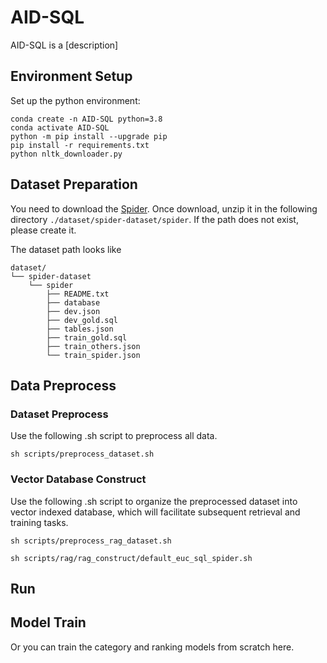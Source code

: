 # AID-SQL

AID-SQL is a [description]


## Environment Setup

Set up the python environment:
```
conda create -n AID-SQL python=3.8
conda activate AID-SQL
python -m pip install --upgrade pip
pip install -r requirements.txt
python nltk_downloader.py
```

## Dataset Preparation

You need to download the [Spider](https://yale-lily.github.io/spider). Once download, unzip it in the following directory `./dataset/spider-dataset/spider`. If the path does not exist, please create it.

The dataset path looks like
```
dataset/
└── spider-dataset
    └── spider
        ├── README.txt
        ├── database
        ├── dev.json
        ├── dev_gold.sql
        ├── tables.json
        ├── train_gold.sql
        ├── train_others.json
        └── train_spider.json
```

## Data Preprocess

### Dataset Preprocess

Use the following .sh script to preprocess all data.

```
sh scripts/preprocess_dataset.sh
```

### Vector Database Construct

Use the following .sh script to organize the preprocessed dataset into vector indexed database, which will facilitate subsequent retrieval and training tasks.

```
sh scripts/preprocess_rag_dataset.sh

sh scripts/rag/rag_construct/default_euc_sql_spider.sh
```


## Run

## Model Train

Or you can train the category and ranking models from scratch here.

